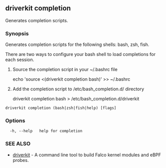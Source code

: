 ## driverkit completion

Generates completion scripts.

### Synopsis

Generates completion scripts for the following shells: bash, zsh, fish.

There are two ways to configure your bash shell to load completions for each session.

1. Source the completion script in your ~/.bashrc file

    echo 'source <(driverkit completion bash)' >> ~/.bashrc

2. Add the completion script to /etc/bash_completion.d/ directory

    driverkit completion bash > /etc/bash_completion.d/driverkit


```
driverkit completion (bash|zsh|fish|help) [flags]
```

### Options

```
  -h, --help   help for completion
```

### SEE ALSO

* [driverkit](driverkit.md)	 - A command line tool to build Falco kernel modules and eBPF probes.

